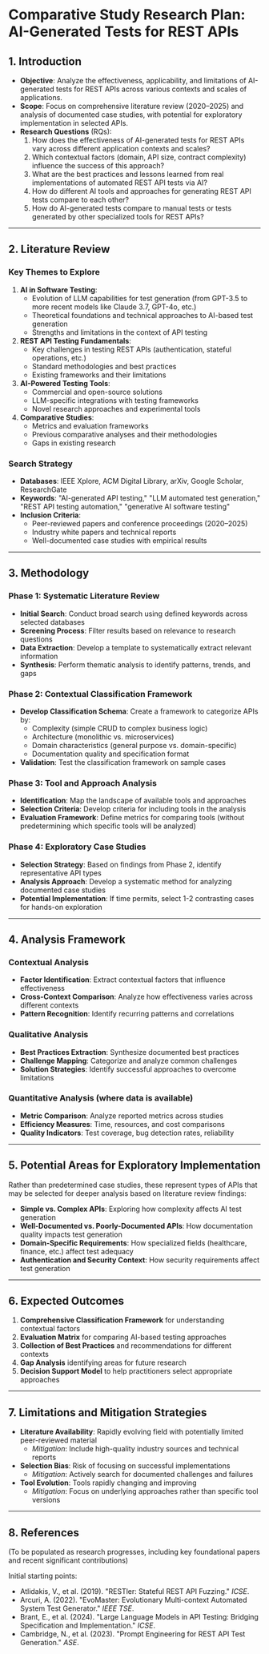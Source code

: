 # Comparative Study Research Plan: AI-Generated Tests for REST APIs

## **1. Introduction**
- **Objective**: Analyze the effectiveness, applicability, and limitations of AI-generated tests for REST APIs across various contexts and scales of applications.
- **Scope**: Focus on comprehensive literature review (2020–2025) and analysis of documented case studies, with potential for exploratory implementation in selected APIs.
- **Research Questions** (RQs):  
  1. How does the effectiveness of AI-generated tests for REST APIs vary across different application contexts and scales?
  2. Which contextual factors (domain, API size, contract complexity) influence the success of this approach?
  3. What are the best practices and lessons learned from real implementations of automated REST API tests via AI?
  4. How do different AI tools and approaches for generating REST API tests compare to each other?
  5. How do AI-generated tests compare to manual tests or tests generated by other specialized tools for REST APIs?

---

## **2. Literature Review**  
### **Key Themes to Explore**  
1. **AI in Software Testing**:  
   - Evolution of LLM capabilities for test generation (from GPT-3.5 to more recent models like Claude 3.7, GPT-4o, etc.)
   - Theoretical foundations and technical approaches to AI-based test generation
   - Strengths and limitations in the context of API testing
2. **REST API Testing Fundamentals**:  
   - Key challenges in testing REST APIs (authentication, stateful operations, etc.)
   - Standard methodologies and best practices
   - Existing frameworks and their limitations
3. **AI-Powered Testing Tools**:  
   - Commercial and open-source solutions
   - LLM-specific integrations with testing frameworks
   - Novel research approaches and experimental tools
4. **Comparative Studies**:  
   - Metrics and evaluation frameworks
   - Previous comparative analyses and their methodologies
   - Gaps in existing research

### **Search Strategy**  
- **Databases**: IEEE Xplore, ACM Digital Library, arXiv, Google Scholar, ResearchGate
- **Keywords**: "AI-generated API testing," "LLM automated test generation," "REST API testing automation," "generative AI software testing"
- **Inclusion Criteria**: 
  - Peer-reviewed papers and conference proceedings (2020–2025)
  - Industry white papers and technical reports
  - Well-documented case studies with empirical results

---

## **3. Methodology**  
### **Phase 1: Systematic Literature Review**  
- **Initial Search**: Conduct broad search using defined keywords across selected databases
- **Screening Process**: Filter results based on relevance to research questions
- **Data Extraction**: Develop a template to systematically extract relevant information
- **Synthesis**: Perform thematic analysis to identify patterns, trends, and gaps

### **Phase 2: Contextual Classification Framework**  
- **Develop Classification Schema**: Create a framework to categorize APIs by:
  - Complexity (simple CRUD to complex business logic)
  - Architecture (monolithic vs. microservices)
  - Domain characteristics (general purpose vs. domain-specific)
  - Documentation quality and specification format
- **Validation**: Test the classification framework on sample cases

### **Phase 3: Tool and Approach Analysis**  
- **Identification**: Map the landscape of available tools and approaches
- **Selection Criteria**: Develop criteria for including tools in the analysis
- **Evaluation Framework**: Define metrics for comparing tools (without predetermining which specific tools will be analyzed)

### **Phase 4: Exploratory Case Studies**  
- **Selection Strategy**: Based on findings from Phase 2, identify representative API types
- **Analysis Approach**: Develop a systematic method for analyzing documented case studies
- **Potential Implementation**: If time permits, select 1-2 contrasting cases for hands-on exploration

---

## **4. Analysis Framework**  
### **Contextual Analysis**  
- **Factor Identification**: Extract contextual factors that influence effectiveness
- **Cross-Context Comparison**: Analyze how effectiveness varies across different contexts
- **Pattern Recognition**: Identify recurring patterns and correlations

### **Qualitative Analysis**  
- **Best Practices Extraction**: Synthesize documented best practices
- **Challenge Mapping**: Categorize and analyze common challenges
- **Solution Strategies**: Identify successful approaches to overcome limitations

### **Quantitative Analysis (where data is available)**  
- **Metric Comparison**: Analyze reported metrics across studies
- **Efficiency Measures**: Time, resources, and cost comparisons
- **Quality Indicators**: Test coverage, bug detection rates, reliability

---

## **5. Potential Areas for Exploratory Implementation**  
Rather than predetermined case studies, these represent types of APIs that may be selected for deeper analysis based on literature review findings:

- **Simple vs. Complex APIs**: Exploring how complexity affects AI test generation
- **Well-Documented vs. Poorly-Documented APIs**: How documentation quality impacts test generation
- **Domain-Specific Requirements**: How specialized fields (healthcare, finance, etc.) affect test adequacy
- **Authentication and Security Context**: How security requirements affect test generation

---

## **6. Expected Outcomes**  
1. **Comprehensive Classification Framework** for understanding contextual factors
2. **Evaluation Matrix** for comparing AI-based testing approaches
3. **Collection of Best Practices** and recommendations for different contexts
4. **Gap Analysis** identifying areas for future research
5. **Decision Support Model** to help practitioners select appropriate approaches

---

## **7. Limitations and Mitigation Strategies**  
- **Literature Availability**: Rapidly evolving field with potentially limited peer-reviewed material
  - *Mitigation*: Include high-quality industry sources and technical reports
- **Selection Bias**: Risk of focusing on successful implementations
  - *Mitigation*: Actively search for documented challenges and failures
- **Tool Evolution**: Tools rapidly changing and improving
  - *Mitigation*: Focus on underlying approaches rather than specific tool versions

---

## **8. References**  
(To be populated as research progresses, including key foundational papers and recent significant contributions)

Initial starting points:
- Atlidakis, V., et al. (2019). "RESTler: Stateful REST API Fuzzing." *ICSE*.
- Arcuri, A. (2022). "EvoMaster: Evolutionary Multi-context Automated System Test Generator." *IEEE TSE*.
- Brant, E., et al. (2024). "Large Language Models in API Testing: Bridging Specification and Implementation." *ICSE*.
- Cambridge, N., et al. (2023). "Prompt Engineering for REST API Test Generation." *ASE*.